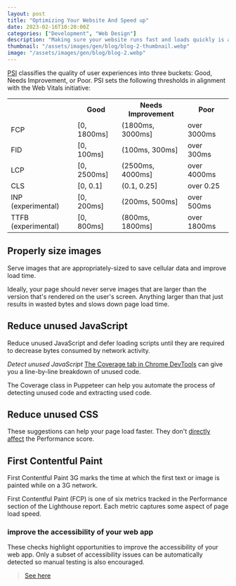 ```yaml
---
layout: post
title: "Optimizing Your Website And Speed up"
date: 2023-02-16T10:20:00Z
categories: ["Development", "Web Design"]
description: "Making sure your website runs fast and loads quickly is a fundamental part of the web design and seo process."
thumbnail: "/assets/images/gen/blog/blog-2-thumbnail.webp"
image: "/assets/images/gen/blog/blog-2.webp"
---
```


[PSI](https://pagespeed.web.dev/) classifies the quality of user experiences into three buckets: Good, Needs Improvement, or Poor. PSI sets the following thresholds in alignment with the Web Vitals initiative:

<table>

<tbody>

<tr>

<th></th>

<th>Good</th>

<th>Needs Improvement</th>

<th>Poor</th>

</tr>

<tr>

<td>FCP</td>

<td>[0, 1800ms]</td>

<td>(1800ms, 3000ms]</td>

<td>over 3000ms</td>

</tr>

<tr>

<td>FID</td>

<td>[0, 100ms]</td>

<td>(100ms, 300ms]</td>

<td>over 300ms</td>

</tr>

<tr>

<td>LCP</td>

<td>[0, 2500ms]</td>

<td>(2500ms, 4000ms]</td>

<td>over 4000ms</td>

</tr>

<tr>

<td>CLS</td>

<td>[0, 0.1]</td>

<td>(0.1, 0.25]</td>

<td>over 0.25</td>

</tr>

<tr>

<td>INP (experimental)</td>

<td>[0, 200ms]</td>

<td>(200ms, 500ms]</td>

<td>over 500ms</td>

</tr>

<tr>

<td>TTFB (experimental)</td>

<td>[0, 800ms]</td>

<td>(800ms, 1800ms]</td>

<td>over 1800ms</td>

</tr>

</tbody>

</table>

## Properly size images

Serve images that are appropriately-sized to save cellular data and improve load time.

Ideally, your page should never serve images that are larger than the version that's rendered on the user's screen. Anything larger than that just results in wasted bytes and slows down page load time.

## Reduce unused JavaScript

Reduce unused JavaScript and defer loading scripts until they are required to decrease bytes consumed by network activity.

*Detect unused JavaScript*
[The Coverage tab in Chrome DevTools](https://developer.chrome.com/docs/devtools/css/reference/#coverage) can give you a line-by-line breakdown of unused code.

The Coverage class in Puppeteer can help you automate the process of detecting unused code and extracting used code.

## Reduce unused CSS

These suggestions can help your page load faster. They don't [directly affect](https://developer.chrome.com/docs/lighthouse/performance/performance-scoring/?utm_source=lighthouse&utm_medium=lr) the Performance score.

## First Contentful Paint

First Contentful Paint 3G marks the time at which the first text or image is painted while on a 3G network.

First Contentful Paint (FCP) is one of six metrics tracked in the Performance section of the Lighthouse report. Each metric captures some aspect of page load speed.

### improve the accessibility of your web app

These checks highlight opportunities to improve the accessibility of your web app. Only a subset of accessibility issues can be automatically detected so manual testing is also encouraged.

> [See here](https://web.dev/accessible/)
